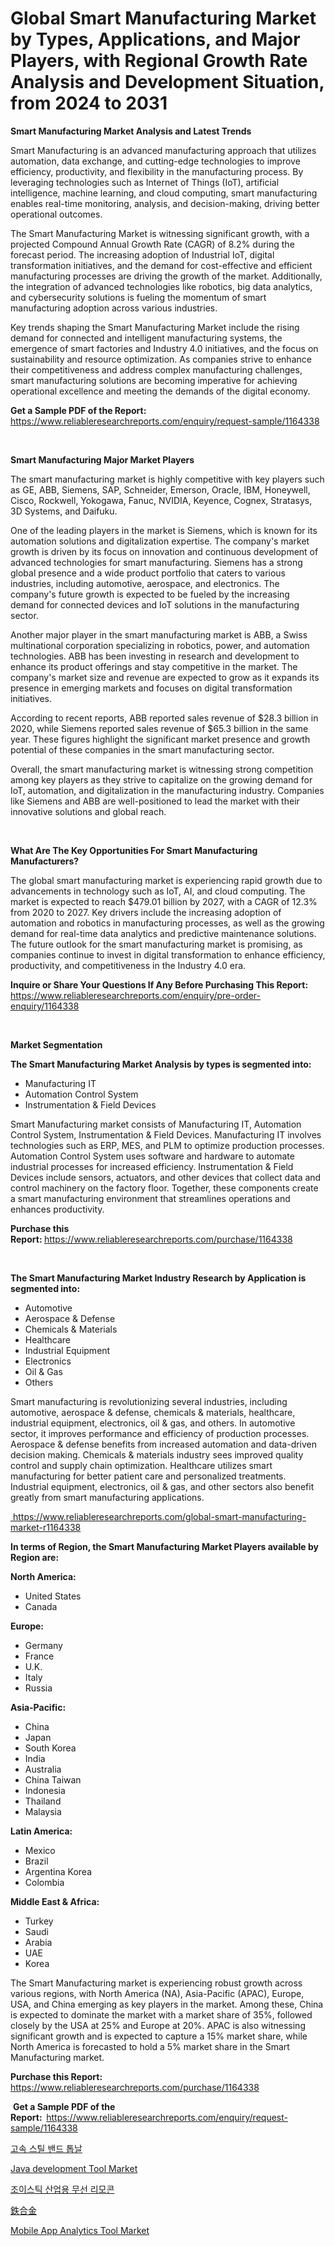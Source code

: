 <p><h1>Global Smart Manufacturing Market by Types, Applications, and Major Players, with Regional Growth Rate Analysis and Development Situation, from 2024 to 2031</h1></p><p><strong>Smart Manufacturing Market Analysis and Latest Trends</strong></p>
<p><p>Smart Manufacturing is an advanced manufacturing approach that utilizes automation, data exchange, and cutting-edge technologies to improve efficiency, productivity, and flexibility in the manufacturing process. By leveraging technologies such as Internet of Things (IoT), artificial intelligence, machine learning, and cloud computing, smart manufacturing enables real-time monitoring, analysis, and decision-making, driving better operational outcomes.</p><p>The Smart Manufacturing Market is witnessing significant growth, with a projected Compound Annual Growth Rate (CAGR) of 8.2% during the forecast period. The increasing adoption of Industrial IoT, digital transformation initiatives, and the demand for cost-effective and efficient manufacturing processes are driving the growth of the market. Additionally, the integration of advanced technologies like robotics, big data analytics, and cybersecurity solutions is fueling the momentum of smart manufacturing adoption across various industries.</p><p>Key trends shaping the Smart Manufacturing Market include the rising demand for connected and intelligent manufacturing systems, the emergence of smart factories and Industry 4.0 initiatives, and the focus on sustainability and resource optimization. As companies strive to enhance their competitiveness and address complex manufacturing challenges, smart manufacturing solutions are becoming imperative for achieving operational excellence and meeting the demands of the digital economy.</p></p>
<p><strong>Get a Sample PDF of the Report:&nbsp;</strong> <a href="https://www.reliableresearchreports.com/enquiry/request-sample/1164338">https://www.reliableresearchreports.com/enquiry/request-sample/1164338</a></p>
<p>&nbsp;</p>
<p><strong>Smart Manufacturing Major Market Players</strong></p>
<p><p>The smart manufacturing market is highly competitive with key players such as GE, ABB, Siemens, SAP, Schneider, Emerson, Oracle, IBM, Honeywell, Cisco, Rockwell, Yokogawa, Fanuc, NVIDIA, Keyence, Cognex, Stratasys, 3D Systems, and Daifuku.</p><p>One of the leading players in the market is Siemens, which is known for its automation solutions and digitalization expertise. The company's market growth is driven by its focus on innovation and continuous development of advanced technologies for smart manufacturing. Siemens has a strong global presence and a wide product portfolio that caters to various industries, including automotive, aerospace, and electronics. The company's future growth is expected to be fueled by the increasing demand for connected devices and IoT solutions in the manufacturing sector.</p><p>Another major player in the smart manufacturing market is ABB, a Swiss multinational corporation specializing in robotics, power, and automation technologies. ABB has been investing in research and development to enhance its product offerings and stay competitive in the market. The company's market size and revenue are expected to grow as it expands its presence in emerging markets and focuses on digital transformation initiatives.</p><p>According to recent reports, ABB reported sales revenue of $28.3 billion in 2020, while Siemens reported sales revenue of $65.3 billion in the same year. These figures highlight the significant market presence and growth potential of these companies in the smart manufacturing sector.</p><p>Overall, the smart manufacturing market is witnessing strong competition among key players as they strive to capitalize on the growing demand for IoT, automation, and digitalization in the manufacturing industry. Companies like Siemens and ABB are well-positioned to lead the market with their innovative solutions and global reach.</p></p>
<p>&nbsp;</p>
<p><strong>What Are The Key Opportunities For Smart Manufacturing Manufacturers?</strong></p>
<p><p>The global smart manufacturing market is experiencing rapid growth due to advancements in technology such as IoT, AI, and cloud computing. The market is expected to reach $479.01 billion by 2027, with a CAGR of 12.3% from 2020 to 2027. Key drivers include the increasing adoption of automation and robotics in manufacturing processes, as well as the growing demand for real-time data analytics and predictive maintenance solutions. The future outlook for the smart manufacturing market is promising, as companies continue to invest in digital transformation to enhance efficiency, productivity, and competitiveness in the Industry 4.0 era.</p></p>
<p><strong>Inquire or Share Your Questions If Any Before Purchasing This Report:</strong> <a href="https://www.reliableresearchreports.com/enquiry/pre-order-enquiry/1164338">https://www.reliableresearchreports.com/enquiry/pre-order-enquiry/1164338</a></p>
<p>&nbsp;</p>
<p><strong>Market Segmentation</strong></p>
<p><strong>The Smart Manufacturing Market Analysis by types is segmented into:</strong></p>
<p><ul><li>Manufacturing IT</li><li>Automation Control System</li><li>Instrumentation & Field Devices</li></ul></p>
<p><p>Smart Manufacturing market consists of Manufacturing IT, Automation Control System, Instrumentation & Field Devices. Manufacturing IT involves technologies such as ERP, MES, and PLM to optimize production processes. Automation Control System uses software and hardware to automate industrial processes for increased efficiency. Instrumentation & Field Devices include sensors, actuators, and other devices that collect data and control machinery on the factory floor. Together, these components create a smart manufacturing environment that streamlines operations and enhances productivity.</p></p>
<p><strong>Purchase this Report:&nbsp;</strong><a href="https://www.reliableresearchreports.com/purchase/1164338">https://www.reliableresearchreports.com/purchase/1164338</a></p>
<p>&nbsp;</p>
<p><strong>The Smart Manufacturing Market Industry Research by Application is segmented into:</strong></p>
<p><ul><li>Automotive</li><li>Aerospace & Defense</li><li>Chemicals & Materials</li><li>Healthcare</li><li>Industrial Equipment</li><li>Electronics</li><li>Oil & Gas</li><li>Others</li></ul></p>
<p><p>Smart manufacturing is revolutionizing several industries, including automotive, aerospace & defense, chemicals & materials, healthcare, industrial equipment, electronics, oil & gas, and others. In automotive sector, it improves performance and efficiency of production processes. Aerospace & defense benefits from increased automation and data-driven decision making. Chemicals & materials industry sees improved quality control and supply chain optimization. Healthcare utilizes smart manufacturing for better patient care and personalized treatments. Industrial equipment, electronics, oil & gas, and other sectors also benefit greatly from smart manufacturing applications.</p></p>
<p><a href="https://www.reliableresearchreports.com/global-smart-manufacturing-market-r1164338">&nbsp;https://www.reliableresearchreports.com/global-smart-manufacturing-market-r1164338</a></p>
<p><strong>In terms of Region, the Smart Manufacturing Market Players available by Region are:</strong></p>
<p>
    <p> <strong> North America: </strong>
        <ul>
            <li>United States</li>
            <li>Canada</li>
        </ul>
        </p> 
    <p> <strong> Europe: </strong>
        <ul>
            <li>Germany</li>
            <li>France</li>
            <li>U.K.</li>
            <li>Italy</li>
            <li>Russia</li>
        </ul>
        </p> 
    <p> <strong> Asia-Pacific: </strong>
        <ul>
            <li>China</li>
            <li>Japan</li>
            <li>South Korea</li>
            <li>India</li>
            <li>Australia</li>
            <li>China Taiwan</li>
            <li>Indonesia</li>
            <li>Thailand</li>
            <li>Malaysia</li>
        </ul>
        </p> 
    <p> <strong> Latin America: </strong>
        <ul>
            <li>Mexico</li>
            <li>Brazil</li>
            <li>Argentina Korea</li>
            <li>Colombia</li>
        </ul>
        </p> 
    <p> <strong> Middle East & Africa: </strong>
        <ul>
            <li>Turkey</li>
            <li>Saudi</li>
            <li>Arabia</li>
            <li>UAE</li>
            <li>Korea</li>
        </ul>
    </p>
    </p>
<p><p>The Smart Manufacturing market is experiencing robust growth across various regions, with North America (NA), Asia-Pacific (APAC), Europe, USA, and China emerging as key players in the market. Among these, China is expected to dominate the market with a market share of 35%, followed closely by the USA at 25% and Europe at 20%. APAC is also witnessing significant growth and is expected to capture a 15% market share, while North America is forecasted to hold a 5% market share in the Smart Manufacturing market.</p></p>
<p><strong>Purchase this Report: </strong><a href="https://www.reliableresearchreports.com/purchase/1164338">https://www.reliableresearchreports.com/purchase/1164338</a></p>
<p>&nbsp;<strong>Get a Sample PDF of the Report:&nbsp;&nbsp;</strong><a href="https://www.reliableresearchreports.com/enquiry/request-sample/1164338">https://www.reliableresearchreports.com/enquiry/request-sample/1164338</a></p>
<p><strong></strong></p>
<p><p><a href="https://github.com/JeromeRtyau89966/Market-Research-Report-List-3/blob/main/262691286012.md">고속 스틸 밴드 톱날</a></p><p><a href="https://github.com/abdelrhmankishk22/Market-Research-Report-List-5/blob/main/java-development-tool-market.md">Java development Tool Market</a></p><p><a href="https://github.com/TimmyMann6767/Market-Research-Report-List-3/blob/main/773600886011.md">조이스틱 산업용 무선 리모콘</a></p><p><a href="https://github.com/JessKilback/Market-Research-Report-List-2/blob/main/774464068830.md">鉄合金</a></p><p><a href="https://github.com/joannagoyvaerts/Market-Research-Report-List-4/blob/main/mobile-app-analytics-tool-market.md">Mobile App Analytics Tool Market</a></p></p>